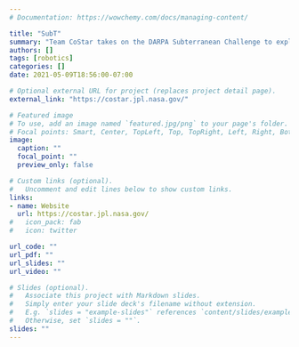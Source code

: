 ```yaml
---
# Documentation: https://wowchemy.com/docs/managing-content/

title: "SubT"
summary: "Team CoStar takes on the DARPA Subterranean Challenge to explore, map, and locate artifacts in underground environments"
authors: []
tags: [robotics]
categories: []
date: 2021-05-09T18:56:00-07:00

# Optional external URL for project (replaces project detail page).
external_link: "https://costar.jpl.nasa.gov/"

# Featured image
# To use, add an image named `featured.jpg/png` to your page's folder.
# Focal points: Smart, Center, TopLeft, Top, TopRight, Left, Right, BottomLeft, Bottom, BottomRight.
image:
  caption: ""
  focal_point: ""
  preview_only: false

# Custom links (optional).
#   Uncomment and edit lines below to show custom links.
links:
- name: Website
  url: https://costar.jpl.nasa.gov/
#   icon_pack: fab
#   icon: twitter

url_code: ""
url_pdf: ""
url_slides: ""
url_video: ""

# Slides (optional).
#   Associate this project with Markdown slides.
#   Simply enter your slide deck's filename without extension.
#   E.g. `slides = "example-slides"` references `content/slides/example-slides.md`.
#   Otherwise, set `slides = ""`.
slides: ""
---
```

